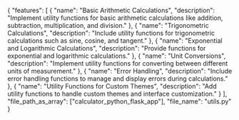 {
    "features": [
        {
            "name": "Basic Arithmetic Calculations",
            "description": "Implement utility functions for basic arithmetic calculations like addition, subtraction, multiplication, and division."
        },
        {
            "name": "Trigonometric Calculations",
            "description": "Include utility functions for trigonometric calculations such as sine, cosine, and tangent."
        },
        {
            "name": "Exponential and Logarithmic Calculations",
            "description": "Provide functions for exponential and logarithmic calculations."
        },
        {
            "name": "Unit Conversions",
            "description": "Implement utility functions for converting between different units of measurement."
        },
        {
            "name": "Error Handling",
            "description": "Include error handling functions to manage and display errors during calculations."
        },
        {
            "name": "Utility Functions for Custom Themes",
            "description": "Add utility functions to handle custom themes and interface customization."
        }
    ],
    "file_path_as_array": ["calculator_python_flask_app"],
    "file_name": "utils.py"
}
